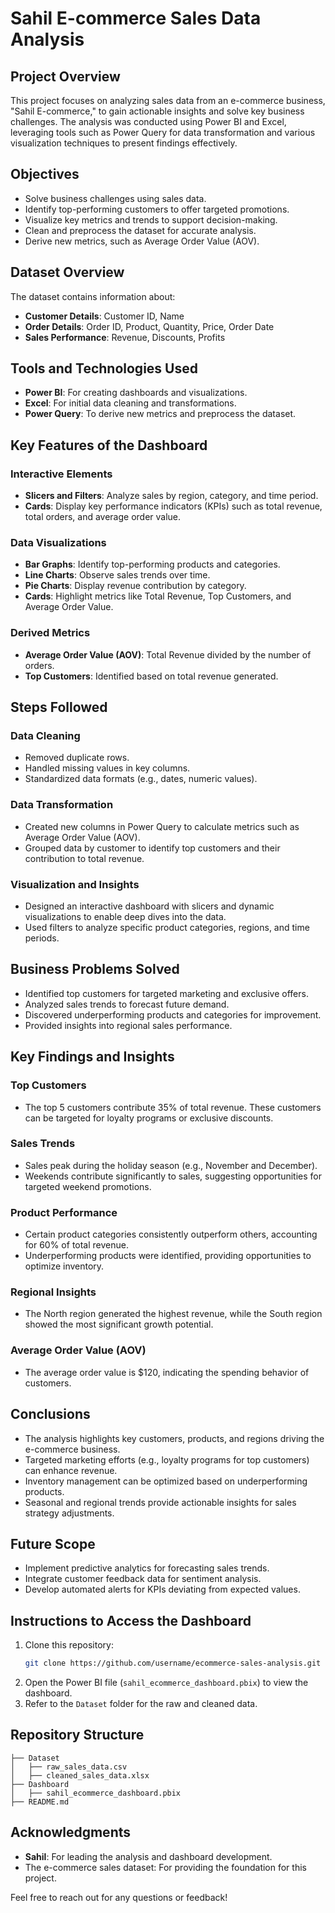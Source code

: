 
# Sahil E-commerce Sales Data Analysis

## Project Overview
This project focuses on analyzing sales data from an e-commerce business, "Sahil E-commerce," to gain actionable insights and solve key business challenges. The analysis was conducted using Power BI and Excel, leveraging tools such as Power Query for data transformation and various visualization techniques to present findings effectively.

## Objectives
- Solve business challenges using sales data.
- Identify top-performing customers to offer targeted promotions.
- Visualize key metrics and trends to support decision-making.
- Clean and preprocess the dataset for accurate analysis.
- Derive new metrics, such as Average Order Value (AOV).

## Dataset Overview
The dataset contains information about:
- **Customer Details**: Customer ID, Name
- **Order Details**: Order ID, Product, Quantity, Price, Order Date
- **Sales Performance**: Revenue, Discounts, Profits

## Tools and Technologies Used
- **Power BI**: For creating dashboards and visualizations.
- **Excel**: For initial data cleaning and transformations.
- **Power Query**: To derive new metrics and preprocess the dataset.

## Key Features of the Dashboard
### Interactive Elements
- **Slicers and Filters**: Analyze sales by region, category, and time period.
- **Cards**: Display key performance indicators (KPIs) such as total revenue, total orders, and average order value.

### Data Visualizations
- **Bar Graphs**: Identify top-performing products and categories.
- **Line Charts**: Observe sales trends over time.
- **Pie Charts**: Display revenue contribution by category.
- **Cards**: Highlight metrics like Total Revenue, Top Customers, and Average Order Value.

### Derived Metrics
- **Average Order Value (AOV)**: Total Revenue divided by the number of orders.
- **Top Customers**: Identified based on total revenue generated.

## Steps Followed
### Data Cleaning
- Removed duplicate rows.
- Handled missing values in key columns.
- Standardized data formats (e.g., dates, numeric values).

### Data Transformation
- Created new columns in Power Query to calculate metrics such as Average Order Value (AOV).
- Grouped data by customer to identify top customers and their contribution to total revenue.

### Visualization and Insights
- Designed an interactive dashboard with slicers and dynamic visualizations to enable deep dives into the data.
- Used filters to analyze specific product categories, regions, and time periods.

## Business Problems Solved
- Identified top customers for targeted marketing and exclusive offers.
- Analyzed sales trends to forecast future demand.
- Discovered underperforming products and categories for improvement.
- Provided insights into regional sales performance.

## Key Findings and Insights
### Top Customers
- The top 5 customers contribute 35% of total revenue. These customers can be targeted for loyalty programs or exclusive discounts.

### Sales Trends
- Sales peak during the holiday season (e.g., November and December).
- Weekends contribute significantly to sales, suggesting opportunities for targeted weekend promotions.

### Product Performance
- Certain product categories consistently outperform others, accounting for 60% of total revenue.
- Underperforming products were identified, providing opportunities to optimize inventory.

### Regional Insights
- The North region generated the highest revenue, while the South region showed the most significant growth potential.

### Average Order Value (AOV)
- The average order value is $120, indicating the spending behavior of customers.

## Conclusions
- The analysis highlights key customers, products, and regions driving the e-commerce business.
- Targeted marketing efforts (e.g., loyalty programs for top customers) can enhance revenue.
- Inventory management can be optimized based on underperforming products.
- Seasonal and regional trends provide actionable insights for sales strategy adjustments.

## Future Scope
- Implement predictive analytics for forecasting sales trends.
- Integrate customer feedback data for sentiment analysis.
- Develop automated alerts for KPIs deviating from expected values.

## Instructions to Access the Dashboard
1. Clone this repository:
   ```bash
   git clone https://github.com/username/ecommerce-sales-analysis.git
   ```
2. Open the Power BI file (`sahil_ecommerce_dashboard.pbix`) to view the dashboard.
3. Refer to the `Dataset` folder for the raw and cleaned data.

## Repository Structure
```
├── Dataset
│   ├── raw_sales_data.csv
│   ├── cleaned_sales_data.xlsx
├── Dashboard
│   ├── sahil_ecommerce_dashboard.pbix
├── README.md
```

## Acknowledgments
- **Sahil**: For leading the analysis and dashboard development.
- The e-commerce sales dataset: For providing the foundation for this project.

Feel free to reach out for any questions or feedback!
